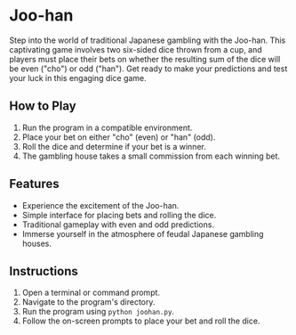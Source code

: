 # Joo-han

Step into the world of traditional Japanese gambling with the Joo-han. This captivating game involves two six-sided dice thrown from a cup, and players must place their bets on whether the resulting sum of the dice will be even ("cho") or odd ("han"). Get ready to make your predictions and test your luck in this engaging dice game.

## How to Play

1. Run the program in a compatible environment.
2. Place your bet on either "cho" (even) or "han" (odd).
3. Roll the dice and determine if your bet is a winner.
4. The gambling house takes a small commission from each winning bet.

## Features

- Experience the excitement of the Joo-han.
- Simple interface for placing bets and rolling the dice.
- Traditional gameplay with even and odd predictions.
- Immerse yourself in the atmosphere of feudal Japanese gambling houses.

## Instructions

1. Open a terminal or command prompt.
2. Navigate to the program's directory.
3. Run the program using `python joohan.py`.
4. Follow the on-screen prompts to place your bet and roll the dice.
